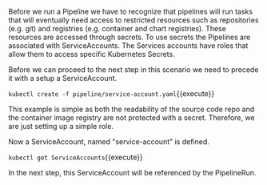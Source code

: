 Before we run a Pipeline we have to recognize that pipelines will run tasks that will eventually need access to restricted resources such as repositories (e.g. git) and registries (e.g. container and chart registries). These resources are accessed through secrets. To use secrets the Pipelines are associated with ServiceAccounts.  The Services accounts have roles that allow them to access specific Kubernetes Secrets.

Before we can proceed to the next step in this scenario we need to precede it with a setup a ServiceAccount.

`kubectl create -f pipeline/service-account.yaml`{{execute}}

This example is simple as both the readability of the source code repo and the container image registry are not protected with a secret. Therefore, we are just setting up a simple role.

Now a ServiceAccount, named "service-account" is defined.

`kubectl get ServiceAccounts`{{execute}}

In the next step, this ServiceAccount will be referenced by the PipelineRun.
